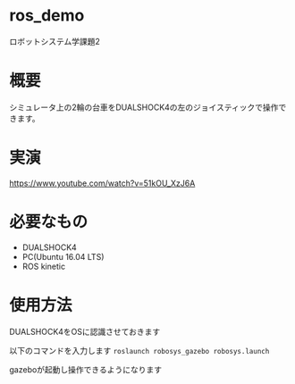 # ros_demo
ロボットシステム学課題2

# 概要
シミュレータ上の2輪の台車をDUALSHOCK4の左のジョイスティックで操作できます。

# 実演
https://www.youtube.com/watch?v=51kOU_XzJ6A

# 必要なもの
* DUALSHOCK4
* PC(Ubuntu 16.04 LTS)
* ROS kinetic

# 使用方法

DUALSHOCK4をOSに認識させておきます

以下のコマンドを入力します
`roslaunch robosys_gazebo robosys.launch`

 gazeboが起動し操作できるようになります 



